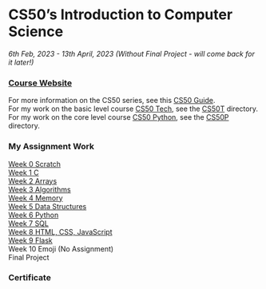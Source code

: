 # CS50’s Introduction to Computer Science 
*6th Feb, 2023 - 13th April, 2023 (Without Final Project - will come back for it later!)*

### [Course Website](https://cs50.harvard.edu/x/2023/)  
For more information on the CS50 series, see this [CS50 Guide](https://www.classcentral.com/report/harvard-cs50-guide/).  
For my work on the basic level course [CS50 Tech](https://cs50.harvard.edu/technology/2017/), see the [CS50T](CS50T) directory. 
For my work on the core level course [CS50 Python](https://cs50.harvard.edu/python/2022/), see the [CS50P](CS50P) directory. 

### My Assignment Work

[Week 0 Scratch](Week0)  
[Week 1 C](Week1)  
[Week 2 Arrays](Week2)  
[Week 3 Algorithms](Week3)  
[Week 4 Memory](Week4)  
[Week 5 Data Structures](Week5)  
[Week 6 Python](Week6)  
[Week 7 SQL](Week7)  
[Week 8 HTML, CSS, JavaScript](Week8)  
[Week 9 Flask](Week9)  
Week 10 Emoji (No Assignment)  
Final Project

### Certificate
